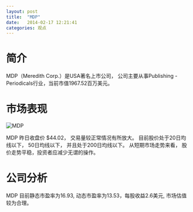 ```yaml
---
layout: post
title:  "MDP"
date:   2014-02-17 12:21:41
categories: 观点
---
```


# 简介
MDP（Meredith Corp.）是USA著名上市公司，
公司主要从事Publishing - Periodicals行业，当前市值1967.52百万美元。

# 市场表现

![MDP](http://finviz.com/chart.ashx?t=MDP&ty=c&ta=1&p=d&s=l)

MDP 昨日收盘价 $44.02，
交易量较正常情况有所放大。
目前股价处于20日均线以下，
50日均线以下，
并且处于200日均线以下。
从短期市场走势来看，
股价走势平稳，投资者应减少无谓的操作。

# 公司分析
MDP 目前静态市盈率为16.93, 动态市盈率为13.53，每股收益2.6美元,
市场估值较为合理。
